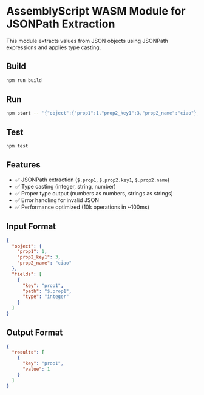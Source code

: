 # AssemblyScript WASM Module for JSONPath Extraction

This module extracts values from JSON objects using JSONPath expressions and applies type casting.

## Build

```bash
npm run build
```

## Run

```bash
npm start -- '{"object":{"prop1":1,"prop2_key1":3,"prop2_name":"ciao"},"fields":[{"key":"prop1","path":"$.prop1","type":"integer"}]}'
```

## Test

```bash
npm test
```

## Features

- ✅ JSONPath extraction (`$.prop1`, `$.prop2.key1`, `$.prop2.name`)
- ✅ Type casting (integer, string, number)
- ✅ Proper type output (numbers as numbers, strings as strings)
- ✅ Error handling for invalid JSON
- ✅ Performance optimized (10k operations in ~100ms)

## Input Format

```json
{
  "object": {
    "prop1": 1,
    "prop2_key1": 3,
    "prop2_name": "ciao"
  },
  "fields": [
    {
      "key": "prop1",
      "path": "$.prop1",
      "type": "integer"
    }
  ]
}
```

## Output Format

```json
{
  "results": [
    {
      "key": "prop1",
      "value": 1
    }
  ]
}
```